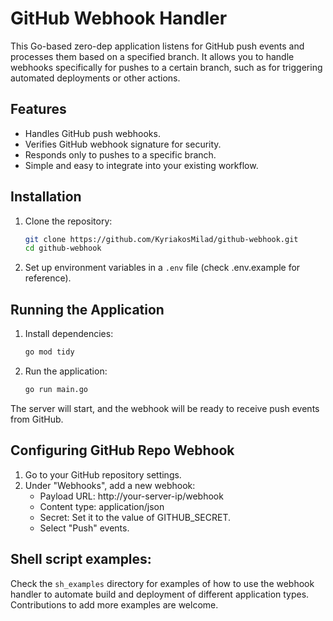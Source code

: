 # GitHub Webhook Handler

This Go-based zero-dep application listens for GitHub push events and processes them based on a specified branch. It allows you to handle webhooks specifically for pushes to a certain branch, such as for triggering automated deployments or other actions.

## Features

- Handles GitHub push webhooks.
- Verifies GitHub webhook signature for security.
- Responds only to pushes to a specific branch.
- Simple and easy to integrate into your existing workflow.

## Installation

1. Clone the repository:
   ```bash
   git clone https://github.com/KyriakosMilad/github-webhook.git
   cd github-webhook
    ```
2. Set up environment variables in a `.env` file (check .env.example for reference).

## Running the Application

1. Install dependencies:
   ```bash
   go mod tidy
    ```
2. Run the application:
   ```bash
   go run main.go
   ```
The server will start, and the webhook will be ready to receive push events from GitHub.

## Configuring GitHub Repo Webhook
1. Go to your GitHub repository settings.
2. Under "Webhooks", add a new webhook:
   - Payload URL: http://your-server-ip/webhook
   - Content type: application/json
   - Secret: Set it to the value of GITHUB_SECRET.
   - Select "Push" events.

## Shell script examples:

Check the `sh_examples` directory for examples of how to use the webhook handler to automate build and deployment of different application types.
Contributions to add more examples are welcome.
